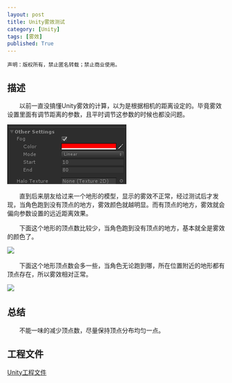 ```yaml
---
layout: post
title: Unity雾效测试
category: [Unity]
tags: [雾效]
published: True
---
```



`声明：版权所有，禁止匿名转载；禁止商业使用。`

## 描述
　　以前一直没搞懂Unity雾效的计算，以为是根据相机的距离设定的。毕竟雾效设置里面有调节距离的参数，且平时调节这参数的时候也都没问题。

<left><img src="/public/img/Unity雾效测试/1.png"></left>

　　直到后来朋友给过来一个地形的模型，显示的雾效不正常，经过测试后才发现，当角色跑到没有顶点的地方，雾效颜色就越明显。而有顶点的地方，雾效就会偏向参数设置的远近距离效果。

　　下面这个地形的顶点数比较少，当角色跑到没有顶点的地方，基本就全是雾效的颜色了。

<left><img src="/public/img/Unity雾效测试/2.gif"></left>

　　下面这个地形顶点数会多一些，当角色无论跑到哪，所在位置附近的地形都有顶点存在，所以雾效相对正常。

<left><img src="/public/img/Unity雾效测试/3.gif"></left>

## 总结
　　不能一味的减少顶点数，尽量保持顶点分布均匀一点。

## 工程文件

[Unity工程文件](4.unitypackage)
